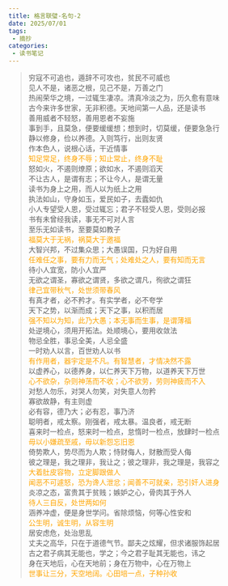 ```yaml
---
title: 格言联璧-名句-2
date: 2025/07/01
tags:
 - 摘抄
categories:
 - 读书笔记
---
```


>
> 穷寇不可追也，遁辞不可攻也，贫民不可威也<br>
> 见人不是，诸恶之根，见己不是，万善之门<br>
> 热闹荣华之境，一过辄生凄凉。清真冷淡之为，历久愈有意味<br>
> 古今来许多世家，无非积德。天地间第一人品，还是读书<br>
> 善用威者不轻怒，善用恩者不妄施<br>
> 事到手，且莫急，便要缓缓想；想到时，切莫缓，便要急急行<br>
> 静以修身，俭以养德。入则笃行，出则友贤<br>
> 作本色人，说根心话，干近情事<br>
> <font color="orange">知足常足，终身不辱；知止常止，终身不耻</font><br>
> 怒如火，不遏则燎原；欲如水，不遏则滔天<br>
> 不让古人，是谓有志；不让今人，是谓无量<br>
> 读书为身上之用，而人以为纸上之用<br>
> 执法如山，守身如玉，爱民如子，去蠹如仇<br>
> 小人专望受人恩，受过辄忘；君子不轻受人恩，受则必报<br>
> 书有未曾经我读，事无不可对人言<br>
> 至乐无如读书，至要莫如教子<br>
> <font color="orange">福莫大于无祸，祸莫大于邀福</font><br>
> 大智兴邦，不过集众思；大愚误国，只为好自用<br>
> <font color="orange">任难任之事，要有力而无气；处难处之人，要有知而无言</font><br>
> 待小人宜宽，防小人宜严<br>
> 无欲之谓圣，寡欲之谓贤，多欲之谓凡，徇欲之谓狂<br>
> <font color="orange">律己宜带秋气，处世须带春风</font><br>
> 有真才者，必不矜才。有实学者，必不夸学<br>
> 天下之势，以渐而成；天下之事，以积而居<br>
> <font color="orange">强不知以为知，此乃大愚；本无事而生事，是谓薄福</font><br>
> 处逆境心，须用开拓法。处顺境心，要用收敛法<br>
> 物忌全胜，事忌全美，人忌全盛<br>
> 一时劝人以言，百世劝人以书<br>
> <font color="orange">有作用者，器宇定是不凡。有智慧者，才情决然不露</font><br>
> 以虚养心，以德养身，以仁养天下万物，以道养天下万世<br>
> <font color="orange">心不欲杂，杂则神荡而不收；心不欲劳，劳则神疲而不入</font><br>
> 对愁人勿乐，对哭人勿笑，对失意人勿矜<br>
> 寡欲故静，有主则虚<br>
> 必有容，德乃大；必有忍，事乃济<br>
> 聪明者，戒太察。刚强者，戒太暴。温良者，戒无断<br>
> 喜来时一检点，怒来时一检点，怠惰时一检点，放肆时一检点<br>
> <font color="orange">毋以小嫌疏至戚，毋以新怨忘旧恩</font><br>
> 倚势欺人，势尽而为人欺；恃财侮人，财散而受人侮<br>
> 彼之理是，我之理非，我让之；彼之理非，我之理是，我容之<br>
> <font color="orange">大着肚皮容物，立定脚跟做人</font><br>
> <font color="orange">闻恶不可遽怒，恐为谗人泄忿；闻善不可就亲，恐引奸人进身</font><br>
> 炎凉之态，富贵其于贫贱；嫉妒之心，骨肉其于外人<br>
> <font color="orange">待人三自反，处世两如何</font><br>
> 涵养冲虚，便是身世学问。省除烦恼，何等心性安和<br>
> <font color="orange">公生明，诚生明，从容生明</font><br>
> 居安虑危，处治思乱<br>
> 丈夫之高华，只在于道德气节。鄙夫之炫耀，但求诸服饰起居<br>
> 古之君子病其无能也，学之；今之君子耻其无能也，讳之<br>
> 身在天地后，心在天地前；身在万物中，心在万物上<br>
> <font color="orange">世事让三分，天空地阔。心田培一点，子种孙收</font><br>
> 

